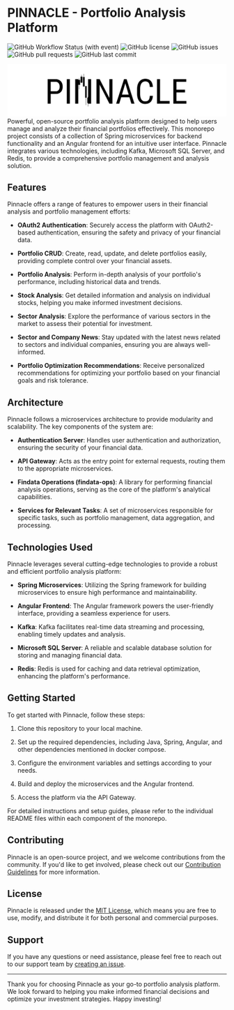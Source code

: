 # PINNACLE - Portfolio Analysis Platform

![GitHub Workflow Status (with event)](https://img.shields.io/github/actions/workflow/status/f4pl0/pinnacle/mavenTest.yml?style=flat-square)
![GitHub license](https://img.shields.io/github/license/f4pl0/pinnacle?style=flat-square)
![GitHub issues](https://img.shields.io/github/issues/f4pl0/pinnacle?style=flat-square)
![GitHub pull requests](https://img.shields.io/github/issues-pr/f4pl0/pinnacle?style=flat-square)
![GitHub last commit](https://img.shields.io/github/last-commit/f4pl0/pinnacle?style=flat-square)

![Pinnacle Logo](.github/assets/pinnacle-logo-cover.png)
Powerful, open-source portfolio analysis platform designed to help users manage and analyze their financial portfolios effectively. This monorepo project consists of a collection of Spring microservices for backend functionality and an Angular frontend for an intuitive user interface. Pinnacle integrates various technologies, including Kafka, Microsoft SQL Server, and Redis, to provide a comprehensive portfolio management and analysis solution.

## Features

Pinnacle offers a range of features to empower users in their financial analysis and portfolio management efforts:

- **OAuth2 Authentication**: Securely access the platform with OAuth2-based authentication, ensuring the safety and privacy of your financial data.

- **Portfolio CRUD**: Create, read, update, and delete portfolios easily, providing complete control over your financial assets.

- **Portfolio Analysis**: Perform in-depth analysis of your portfolio's performance, including historical data and trends.

- **Stock Analysis**: Get detailed information and analysis on individual stocks, helping you make informed investment decisions.

- **Sector Analysis**: Explore the performance of various sectors in the market to assess their potential for investment.

- **Sector and Company News**: Stay updated with the latest news related to sectors and individual companies, ensuring you are always well-informed.

- **Portfolio Optimization Recommendations**: Receive personalized recommendations for optimizing your portfolio based on your financial goals and risk tolerance.

## Architecture

Pinnacle follows a microservices architecture to provide modularity and scalability. The key components of the system are:

- **Authentication Server**: Handles user authentication and authorization, ensuring the security of your financial data.

- **API Gateway**: Acts as the entry point for external requests, routing them to the appropriate microservices.

- **Findata Operations (findata-ops)**: A library for performing financial analysis operations, serving as the core of the platform's analytical capabilities.

- **Services for Relevant Tasks**: A set of microservices responsible for specific tasks, such as portfolio management, data aggregation, and processing.

## Technologies Used

Pinnacle leverages several cutting-edge technologies to provide a robust and efficient portfolio analysis platform:

- **Spring Microservices**: Utilizing the Spring framework for building microservices to ensure high performance and maintainability.

- **Angular Frontend**: The Angular framework powers the user-friendly interface, providing a seamless experience for users.

- **Kafka**: Kafka facilitates real-time data streaming and processing, enabling timely updates and analysis.

- **Microsoft SQL Server**: A reliable and scalable database solution for storing and managing financial data.

- **Redis**: Redis is used for caching and data retrieval optimization, enhancing the platform's performance.

## Getting Started

To get started with Pinnacle, follow these steps:

1. Clone this repository to your local machine.

2. Set up the required dependencies, including Java, Spring, Angular, and other dependencies mentioned in docker compose.

3. Configure the environment variables and settings according to your needs.

4. Build and deploy the microservices and the Angular frontend.

5. Access the platform via the API Gateway.

For detailed instructions and setup guides, please refer to the individual README files within each component of the monorepo.

## Contributing

Pinnacle is an open-source project, and we welcome contributions from the community. If you'd like to get involved, please check out our [Contribution Guidelines](CONTRIBUTING.md) for more information.

## License

Pinnacle is released under the [MIT License](LICENSE), which means you are free to use, modify, and distribute it for both personal and commercial purposes.

## Support

If you have any questions or need assistance, please feel free to reach out to our support team by [creating an issue](https://github.com/f4pl0/pinnacle/issues).

---

Thank you for choosing Pinnacle as your go-to portfolio analysis platform. We look forward to helping you make informed financial decisions and optimize your investment strategies. Happy investing!